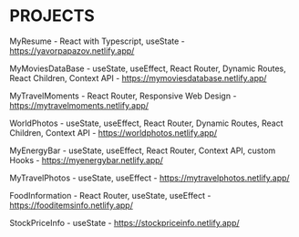 # PROJECTS

MyResume - React with Typescript, useState - https://yavorpapazov.netlify.app/

MyMoviesDataBase - useState, useEffect, React Router, Dynamic Routes, React Children, Context API - https://mymoviesdatabase.netlify.app/

MyTravelMoments - React Router, Responsive Web Design - https://mytravelmoments.netlify.app/

WorldPhotos - useState, useEffect, React Router, Dynamic Routes, React Children, Context API - https://worldphotos.netlify.app/

MyEnergyBar - useState, useEffect, React Router, Context API, custom Hooks - https://myenergybar.netlify.app/

MyTravelPhotos - useState, useEffect - https://mytravelphotos.netlify.app/

FoodInformation - React Router, useState, useEffect - https://fooditemsinfo.netlify.app/

StockPriceInfo - useState - https://stockpriceinfo.netlify.app/
